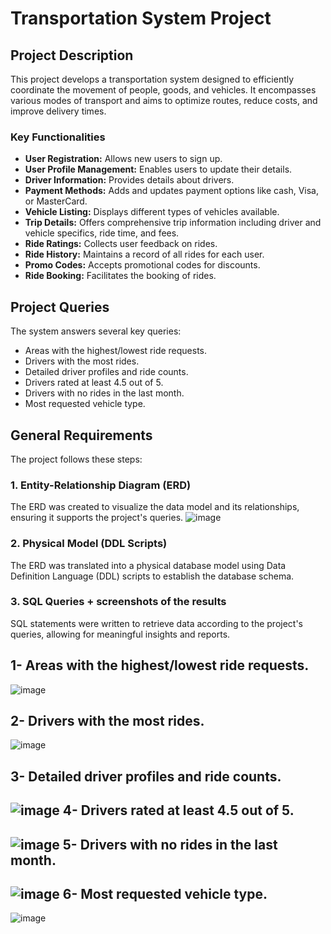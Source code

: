 # Transportation System Project

## Project Description
This project develops a transportation system designed to efficiently coordinate the movement of people, goods, and vehicles.
It encompasses various modes of transport and aims to optimize routes, reduce costs, and improve delivery times.

### Key Functionalities
- **User Registration:** Allows new users to sign up.
- **User Profile Management:** Enables users to update their details.
- **Driver Information:** Provides details about drivers.
- **Payment Methods:** Adds and updates payment options like cash, Visa, or MasterCard.
- **Vehicle Listing:** Displays different types of vehicles available.
- **Trip Details:** Offers comprehensive trip information including driver and vehicle specifics, ride time, and fees.
- **Ride Ratings:** Collects user feedback on rides.
- **Ride History:** Maintains a record of all rides for each user.
- **Promo Codes:** Accepts promotional codes for discounts.
- **Ride Booking:** Facilitates the booking of rides.

## Project Queries
The system answers several key queries:
- Areas with the highest/lowest ride requests.
- Drivers with the most rides.
- Detailed driver profiles and ride counts.
- Drivers rated at least 4.5 out of 5.
- Drivers with no rides in the last month.
- Most requested vehicle type.

## General Requirements
The project follows these steps:

### 1. Entity-Relationship Diagram (ERD)
The ERD was created to visualize the data model and its relationships, ensuring it supports the project's queries.
![image](https://github.com/MuhammadMahmoud7/transportation_system_project1/assets/36486806/cf5355f3-bef4-45d5-9ca1-1e5bba81715d)


### 2. Physical Model (DDL Scripts)
The ERD was translated into a physical database model using Data Definition Language (DDL) scripts to establish the database schema.

### 3. SQL Queries + screenshots of the results
SQL statements were written to retrieve data according to the project's queries, allowing for meaningful insights and reports.

1- Areas with the highest/lowest ride requests.
---------------
![image](https://github.com/MuhammadMahmoud7/transportation_system_project1/assets/36486806/3e747de5-c2b9-42b2-8b8a-459df282826a)

2- Drivers with the most rides.
---------------
![image](https://github.com/MuhammadMahmoud7/transportation_system_project1/assets/36486806/52b1179d-1c04-4db9-a012-1fa6774e2515)

3- Detailed driver profiles and ride counts.
---------------
![image](https://github.com/MuhammadMahmoud7/transportation_system_project1/assets/36486806/18c2726e-309e-4734-b2c5-28972bb2fa6c)
4- Drivers rated at least 4.5 out of 5.
---------------
![image](https://github.com/MuhammadMahmoud7/transportation_system_project1/assets/36486806/ddc058f5-bf85-4ce9-97f6-e6f051cce7d2)
5- Drivers with no rides in the last month.
---------------
![image](https://github.com/MuhammadMahmoud7/transportation_system_project1/assets/36486806/08df9e67-04b3-4766-9bbf-1a7ba825e1f9)
6- Most requested vehicle type.
---------------
![image](https://github.com/MuhammadMahmoud7/transportation_system_project1/assets/36486806/c8d226e1-791f-47e4-8a42-234e11b831e2)





